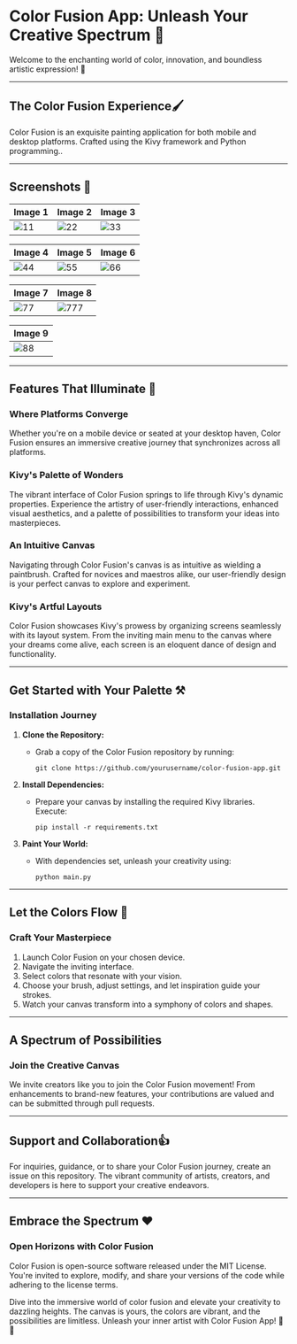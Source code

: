 # Color Fusion App: Unleash Your Creative Spectrum 🎨

Welcome to the enchanting world of color, innovation, and boundless artistic expression! 🌈

----

## The Color Fusion Experience🖌️

Color Fusion is an exquisite painting application for both mobile and desktop platforms. Crafted  using the Kivy framework and Python programming..

----

## Screenshots 📸


| Image 1 | Image 2 | Image 3| 
| ------- | ------- |------- |
|![11](https://github.com/chinmaywali/Shoping-App/assets/123446377/d2cd18bb-c795-40b2-895c-3e2d9adaee9e) | ![22](https://github.com/chinmaywali/Shoping-App/assets/123446377/3524f08e-7448-418e-8ea2-bf1a2a1921e3)| ![33](https://github.com/chinmaywali/Shoping-App/assets/123446377/1a589e27-afe9-4047-b8c9-68a1f4ccfb88) |

| Image 4 | Image 5 | Image 6| 
| ------- | ------- |------- |
|![44](https://github.com/chinmaywali/Shoping-App/assets/123446377/7c699005-84d8-46fb-80c2-663fc1bf35cd) | ![55](https://github.com/chinmaywali/Shoping-App/assets/123446377/0f23827a-6cfd-4d5b-9036-7db65f4075ea)|![66](https://github.com/chinmaywali/Shoping-App/assets/123446377/c1b37c8d-a903-4deb-afba-beac4d973bfb)|


| Image 7 | Image 8 | 
| ------- | ------- |
|![77](https://github.com/chinmaywali/Shoping-App/assets/123446377/13087727-3809-44f2-9604-0412aea7a484)|![777](https://github.com/chinmaywali/Shoping-App/assets/123446377/e99e2486-6b89-4ab6-8d98-1a6003bc452a)|

| Image 9 | 
| ------- | 
|![88](https://github.com/chinmaywali/Shoping-App/assets/123446377/b6d1fa6a-e103-4b05-bf62-76a952f39e93)| 

---

## Features That Illuminate 🎯

### Where Platforms Converge

 Whether you're on a mobile device or seated at your desktop haven, Color Fusion ensures an immersive creative journey that synchronizes across all platforms.

### Kivy's Palette of Wonders

The vibrant interface of Color Fusion springs to life through Kivy's dynamic properties. Experience the artistry of user-friendly interactions, enhanced visual aesthetics, and a palette of possibilities to transform your ideas into masterpieces.

### An Intuitive Canvas

Navigating through Color Fusion's canvas is as intuitive as wielding a paintbrush. Crafted for novices and maestros alike, our user-friendly design is your perfect canvas to explore and experiment.

### Kivy's Artful Layouts

Color Fusion showcases Kivy's prowess by organizing screens seamlessly with its layout system. From the inviting main menu to the canvas where your dreams come alive, each screen is an eloquent dance of design and functionality.

----
## Get Started with Your Palette ⚒️

### Installation Journey

1. **Clone the Repository:**
   - Grab a copy of the Color Fusion repository by running:
     ```
     git clone https://github.com/yourusername/color-fusion-app.git
     ```

2. **Install Dependencies:**
   - Prepare your canvas by installing the required Kivy libraries. Execute:
     ```
     pip install -r requirements.txt
     ```

3. **Paint Your World:**
   - With dependencies set, unleash your creativity using:
     ```
     python main.py
     ```

----

## Let the Colors Flow 🎨

### Craft Your Masterpiece

1. Launch Color Fusion on your chosen device.
2. Navigate the inviting interface.
3. Select colors that resonate with your vision.
4. Choose your brush, adjust settings, and let inspiration guide your strokes.
5. Watch your canvas transform into a symphony of colors and shapes.

----

## A Spectrum of Possibilities

### Join the Creative Canvas

We invite creators like you to join the Color Fusion movement! From enhancements to brand-new features, your contributions are valued and can be submitted through pull requests.

----

## Support and Collaboration👍

For inquiries, guidance, or to share your Color Fusion journey, create an issue on this repository. The vibrant community of artists, creators, and developers is here to support your creative endeavors.

----
## Embrace the Spectrum ❤️

### Open Horizons with Color Fusion

Color Fusion is open-source software released under the MIT License. You're invited to explore, modify, and share your versions of the code while adhering to the license terms.

Dive into the immersive world of color fusion and elevate your creativity to dazzling heights. The canvas is yours, the colors are vibrant, and the possibilities are limitless. Unleash your inner artist with Color Fusion App! 🎨🌟
